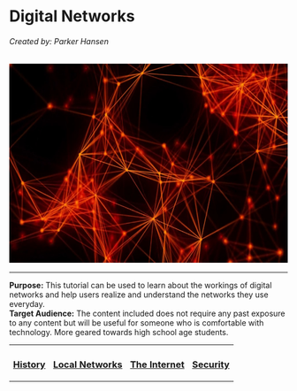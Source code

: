 <link rel="stylesheet" type="text/css" media="all" href="http://markdowncss.github.io/air/" />

# Digital Networks
###### Created by: Parker Hansen
<p align="center"><img src="Network.jpg" height="360" width="640"></p>

---

**Purpose:** This tutorial can be used to learn about the workings of digital networks and help users realize and understand the networks they use everyday.
<br>**Target Audience:** The content included does not require any past exposure to any content but will be useful for someone who is comfortable with technology. More geared towards high school age students.

<tab>
<table>
  <tr>
    <td>
      <h3><a href="History.md">History</a></h3>
    </td>
    <td>
      <h3><a href="Local.md">Local Networks</a></h3>
    </td>
    <td>
      <h3><a href="Internet.md">The Internet</a></h3>
    </td>
    <td>
      <h3><a href="Security.md">Security</a></h3>
    </td>
  </tr>
</table>
